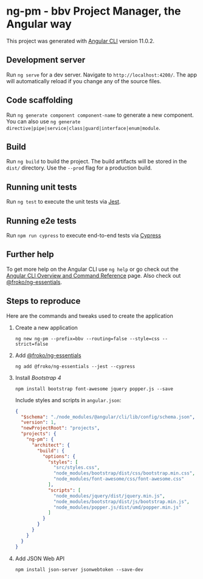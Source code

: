 # ng-pm - bbv Project Manager, the Angular way

This project was generated with [Angular CLI](https://github.com/angular/angular-cli) version 11.0.2.

## Development server

Run `ng serve` for a dev server. Navigate to `http://localhost:4200/`. The app will automatically reload if you change any of the source files.

## Code scaffolding

Run `ng generate component component-name` to generate a new component. You can also use `ng generate directive|pipe|service|class|guard|interface|enum|module`.

## Build

Run `ng build` to build the project. The build artifacts will be stored in the `dist/` directory. Use the `--prod` flag for a production build.

## Running unit tests

Run `ng test` to execute the unit tests via [Jest](https://jestjs.io/).

## Running e2e tests

Run `npm run cypress` to execute end-to-end tests via [Cypress](https://www.cypress.io/)

## Further help

To get more help on the Angular CLI use `ng help` or go check out the [Angular CLI Overview and Command Reference](https://angular.io/cli) page. Also check out [@froko/ng-essentials](https://www.npmjs.com/package/@froko/ng-essentials).

## Steps to reproduce

Here are the commands and tweaks used to create the application

1. Create a new application

   `ng new ng-pm --prefix=bbv --routing=false --style=css --strict=false`

2. Add [@froko/ng-essentials](https://www.npmjs.com/package/@froko/ng-essentials)

   `ng add @froko/ng-essentials --jest --cypress`

3. Install _Bootstrap 4_

   `npm install bootstrap font-awesome jquery popper.js --save`

   Include styles and scripts in `angular.json`:

   ```json
   {
     "$schema": "./node_modules/@angular/cli/lib/config/schema.json",
     "version": 1,
     "newProjectRoot": "projects",
     "projects": {
       "ng-pm": {
         "architect": {
           "build": {
             "options": {
               "styles": [
                 "src/styles.css",
                 "node_modules/bootstrap/dist/css/bootstrap.min.css",
                 "node_modules/font-awesome/css/font-awesome.css"
               ],
               "scripts": [
                 "node_modules/jquery/dist/jquery.min.js",
                 "node_modules/bootstrap/dist/js/bootstrap.min.js",
                 "node_modules/popper.js/dist/umd/popper.min.js"
               ]
             }
           }
         }
       }
     }
   }
   ```

4. Add JSON Web API

   `npm install json-server jsonwebtoken --save-dev`
